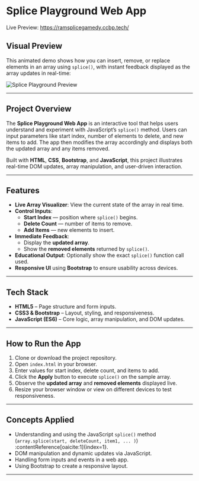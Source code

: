 #  Splice Playground Web App

Live Preview: https://ramsplicegamedy.ccbp.tech/

##  Visual Preview
This animated demo shows how you can insert, remove, or replace elements in an array using `splice()`, with instant feedback displayed as the array updates in real-time:

![Splice Playground Preview](https://nkb-backend-media-static-tenxiitian.s3.ap-south-1.amazonaws.com/tenxiitian_prod/programs/Tech+Programs/frontend-content/ccbp/coding-practice-questions/dynamic-webapps/splice-playground-v1.gif)

---

##  Project Overview
The **Splice Playground Web App** is an interactive tool that helps users understand and experiment with JavaScript’s `splice()` method. Users can input parameters like start index, number of elements to delete, and new items to add. The app then modifies the array accordingly and displays both the updated array and any items removed.

Built with **HTML**, **CSS**, **Bootstrap**, and **JavaScript**, this project illustrates real-time DOM updates, array manipulation, and user-driven interaction.

---

##  Features
- **Live Array Visualizer**: View the current state of the array in real time.
- **Control Inputs**:
  - **Start Index** — position where `splice()` begins.
  - **Delete Count** — number of items to remove.
  - **Add Items** — new elements to insert.
- **Immediate Feedback**:
  - Display the **updated array**.
  - Show the **removed elements** returned by `splice()`.
- **Educational Output**: Optionally show the exact `splice()` function call used.
- **Responsive UI** using **Bootstrap** to ensure usability across devices.

---

##  Tech Stack
- **HTML5** – Page structure and form inputs.
- **CSS3 & Bootstrap** – Layout, styling, and responsiveness.
- **JavaScript (ES6)** – Core logic, array manipulation, and DOM updates.

---

##  How to Run the App
1. Clone or download the project repository.
2. Open `index.html` in your browser.
3. Enter values for start index, delete count, and items to add.
4. Click the **Apply** button to execute `splice()` on the sample array.
5. Observe the **updated array** and **removed elements** displayed live.
6. Resize your browser window or view on different devices to test responsiveness.

---

##  Concepts Applied
- Understanding and using the JavaScript `splice()` method (`array.splice(start, deleteCount, item1, ... )`) :contentReference[oaicite:1]{index=1}.
- DOM manipulation and dynamic updates via JavaScript.
- Handling form inputs and events in a web app.
- Using Bootstrap to create a responsive layout.

---


